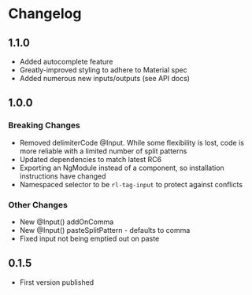 # Changelog

## 1.1.0
- Added autocomplete feature
- Greatly-improved styling to adhere to Material spec
- Added numerous new inputs/outputs (see API docs)

## 1.0.0
### Breaking Changes
- Removed delimiterCode @Input. While some flexibility is lost, code is more reliable with a limited number of split patterns
- Updated dependencies to match latest RC6
- Exporting an NgModule instead of a component, so installation instructions have changed
- Namespaced selector to be `rl-tag-input` to protect against conflicts

### Other Changes
- New @Input() addOnComma
- New @Input() pasteSplitPattern - defaults to comma
- Fixed input not being emptied out on paste


## 0.1.5
- First version published
